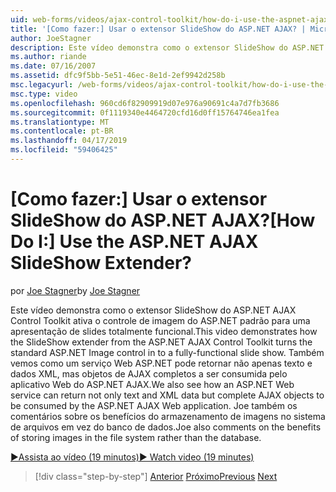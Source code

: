 ```yaml
---
uid: web-forms/videos/ajax-control-toolkit/how-do-i-use-the-aspnet-ajax-slideshow-extender
title: '[Como fazer:] Usar o extensor SlideShow do ASP.NET AJAX? | Microsoft Docs'
author: JoeStagner
description: Este vídeo demonstra como o extensor SlideShow do ASP.NET AJAX Control Toolkit ativa o controle de imagem do ASP.NET padrão para um sl totalmente funcional...
ms.author: riande
ms.date: 07/16/2007
ms.assetid: dfc9f5bb-5e51-46ec-8e1d-2ef9942d258b
msc.legacyurl: /web-forms/videos/ajax-control-toolkit/how-do-i-use-the-aspnet-ajax-slideshow-extender
msc.type: video
ms.openlocfilehash: 960cd6f82909919d07e976a90691c4a7d7fb3686
ms.sourcegitcommit: 0f1119340e4464720cfd16d0ff15764746ea1fea
ms.translationtype: MT
ms.contentlocale: pt-BR
ms.lasthandoff: 04/17/2019
ms.locfileid: "59406425"
---
```

# <a name="how-do-i-use-the-aspnet-ajax-slideshow-extender"></a><span data-ttu-id="edda7-104">[Como fazer:] Usar o extensor SlideShow do ASP.NET AJAX?</span><span class="sxs-lookup"><span data-stu-id="edda7-104">[How Do I:] Use the ASP.NET AJAX SlideShow Extender?</span></span>

<span data-ttu-id="edda7-105">por [Joe Stagner](https://github.com/JoeStagner)</span><span class="sxs-lookup"><span data-stu-id="edda7-105">by [Joe Stagner](https://github.com/JoeStagner)</span></span>

<span data-ttu-id="edda7-106">Este vídeo demonstra como o extensor SlideShow do ASP.NET AJAX Control Toolkit ativa o controle de imagem do ASP.NET padrão para uma apresentação de slides totalmente funcional.</span><span class="sxs-lookup"><span data-stu-id="edda7-106">This video demonstrates how the SlideShow extender from the ASP.NET AJAX Control Toolkit turns the standard ASP.NET Image control in to a fully-functional slide show.</span></span> <span data-ttu-id="edda7-107">Também vemos como um serviço Web ASP.NET pode retornar não apenas texto e dados XML, mas objetos de AJAX completos a ser consumida pelo aplicativo Web do ASP.NET AJAX.</span><span class="sxs-lookup"><span data-stu-id="edda7-107">We also see how an ASP.NET Web service can return not only text and XML data but complete AJAX objects to be consumed by the ASP.NET AJAX Web application.</span></span> <span data-ttu-id="edda7-108">Joe também os comentários sobre os benefícios do armazenamento de imagens no sistema de arquivos em vez do banco de dados.</span><span class="sxs-lookup"><span data-stu-id="edda7-108">Joe also comments on the benefits of storing images in the file system rather than the database.</span></span>

[<span data-ttu-id="edda7-109">&#9654;Assista ao vídeo (19 minutos)</span><span class="sxs-lookup"><span data-stu-id="edda7-109">&#9654; Watch video (19 minutes)</span></span>](https://channel9.msdn.com/Blogs/ASP-NET-Site-Videos/how-do-i-use-the-aspnet-ajax-slideshow-extender)

> [!div class="step-by-step"]
> <span data-ttu-id="edda7-110">[Anterior](how-do-i-use-the-aspnet-ajax-tabs-control.md)
> [Próximo](how-do-i-use-the-aspnet-ajax-updatepanelanimation-extender.md)</span><span class="sxs-lookup"><span data-stu-id="edda7-110">[Previous](how-do-i-use-the-aspnet-ajax-tabs-control.md)
[Next](how-do-i-use-the-aspnet-ajax-updatepanelanimation-extender.md)</span></span>
